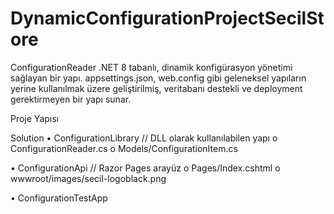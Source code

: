 # DynamicConfigurationProjectSecilStore

ConfigurationReader
.NET 8 tabanlı, dinamik konfigürasyon yönetimi sağlayan bir yapı.
appsettings.json, web.config gibi geleneksel yapıların yerine kullanılmak üzere geliştirilmiş, veritabanı destekli ve deployment gerektirmeyen bir yapı sunar.

Proje Yapısı

Solution
  •	ConfigurationLibrary      // DLL olarak kullanılabilen yapı
     o	ConfigurationReader.cs
     o	Models/ConfigurationItem.cs

  •	ConfigurationApi          // Razor Pages arayüz
     o	Pages/Index.cshtml
     o	wwwroot/images/secil-logoblack.png

  •	ConfigurationTestApp  
